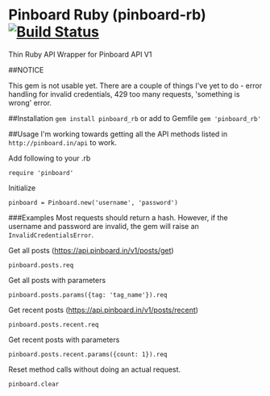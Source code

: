 Pinboard Ruby (pinboard-rb) [![Build Status](https://secure.travis-ci.org/cslew/pinboard_rb.png?branch=master)](http://travis-ci.org/cslew/pinboard)
===========
Thin Ruby API Wrapper for Pinboard API V1

##NOTICE

This gem is not usable yet. There are a couple of things I've yet to do - error handling for invalid credentials, 429 too many requests, 'something is wrong' error.

##Installation
`gem install pinboard_rb` or add to Gemfile `gem 'pinboard_rb'`

##Usage
I'm working towards getting all the API methods listed in `http://pinboard.in/api` to work.

Add following to your .rb

    require 'pinboard'

Initialize

    pinboard = Pinboard.new('username', 'password')

###Examples
Most requests should return a hash.
However, if the username and password are invalid, the gem will raise an `InvalidCredentialsError`.

Get all posts (https://api.pinboard.in/v1/posts/get)

    pinboard.posts.req

Get all posts with parameters

    pinboard.posts.params({tag: 'tag_name'}).req

Get recent posts (https://api.pinboard.in/v1/posts/recent)

    pinboard.posts.recent.req

Get recent posts with parameters

    pinboard.posts.recent.params({count: 1}).req
    
Reset method calls without doing an actual request.

    pinboard.clear


